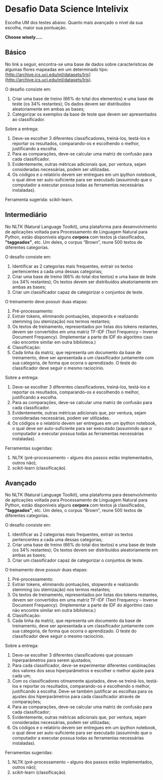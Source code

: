# Desafio Data Science Intelivix

Escolha UM dos testes abaixo. Quanto mais avançado o nível da sua escolha, maior sua pontuação.

**Choose wisely.....**


## Básico

No link a seguir, encontra-se uma base de dados sobre características de algumas flores mapeadas em um determinado tipo: [http://archive.ics.uci.edu/ml/datasets/Iris](http://archive.ics.uci.edu/ml/datasets/Iris).

O desafio consiste em:

1. Criar uma base de treino (66% do total dos elementos) e uma base de teste (os 34% restantes); Os dados devem ser distribuídos aleatoriamente em ambas as bases;
2. Categorizar os exemplos da base de teste que devem ser apresentados ao classificador.

Sobre a entrega:

1. Deve-se escolher 3 diferentes classificadores, treiná-los, testá-los e reportar os resultados, comparando-os e escolhendo o melhor, justificando a escolha.
2. Para as comparações, deve-se calcular uma matriz de confusão para cada classificador.
3. Evidentemente, outras métricas adicionais que, por ventura, sejam consideradas necessárias, podem ser utilizadas.
4. Os códigos e o relatório devem ser entregues em um ipython notebook, o qual deve ser auto-suficiente para ser executado (assumindo que o computador a executar possua todas as ferramentas necessárias instaladas).

Ferramenta sugerida: scikit-learn.


## Intermediário

No NLTK (Natural Language Toolkit), uma plataforma para desenvolvimento de aplicações voltada para Processamento de Linguagem Natural para Python, estão disponíveis alguns __corpora__ com textos já classificados, __"taggeados"__, etc. Um deles, o corpus “Brown”, reune 500 textos de diferentes categorias.

O desafio consiste em:

1. Identificar as 2 categorias mais frequentes, extrair os textos pertencentes a cada uma dessas categorias;
2. Criar uma base de treino (66% do total dos textos) e uma base de teste (os 34% restantes); Os textos devem ser distribuídos aleatoriamente em ambas as bases;
3. Criar um classificador capaz de categorizar o conjuntos de teste.

O treinamento deve possuir duas etapas:

1. Pré-processamento:
 1. Extrair tokens, eliminando pontuações, stopwords e realizando stemming (ou stemização) nos termos restantes;
 2. Os textos de treinamento, representados por listas dos tokens restantes, devem ser convertidos em uma matriz TF-IDF (Text Frequency – Inverse Document Frequency). (Implementar a parte de IDF do algoritmo caso não encontre similar em outra biblioteca.)
2. Classificação:
 1. Cada linha da matriz, que representa um documento da base de treinamento, deve ser apresentada a um classificador juntamente com sua categoria, de forma que ocorra o aprendizado.	O teste do classificador deve seguir o mesmo raciocínio.

Sobre a entrega:

1. Deve-se escolher 3 diferentes classificadores, treiná-los, testá-los e reportar os resultados, comparando-os e escolhendo o melhor, justificando a escolha.
2. Para as comparações, deve-se calcular uma matriz de confusão para cada classificador.
3. Evidentemente, outras métricas adicionais que, por ventura, sejam consideradas necessárias, podem ser utilizadas.
4. Os códigos e o relatório devem ser entregues em um ipython notebook, o qual deve ser auto-suficiente para ser executado (assumindo que o computador a executar possua todas as ferramentas necessárias instaladas).

Ferramentas sugeridas:

1. NLTK (pré-processamento – alguns dos passos estão implementados, outros não);
2. scikit-learn (classificação).


## Avançado

No NLTK (Natural Language Toolkit), uma plataforma para desenvolvimento de aplicações voltada para Processamento de Linguagem Natural para Python, estão disponíveis alguns __corpora__ com textos já classificados, __"taggeados"__, etc. Um deles, o corpus “Brown”, reune 500 textos de diferentes categorias.

O desafio consiste em:

1. Identificar as 2 categorias mais frequentes, extrair os textos pertencentes a cada uma dessas categorias;
2. Criar uma base de treino (66% do total dos textos) e uma base de teste (os 34% restantes); Os textos devem ser distribuídos aleatoriamente em ambas as bases;
3. Criar um classificador capaz de categorizar o conjuntos de teste.

O treinamento deve possuir duas etapas:

1. Pré-processamento:
 1. Extrair tokens, eliminando pontuações, stopwords e realizando stemming (ou stemização) nos termos restantes;
 2. Os textos de treinamento, representados por listas dos tokens restantes, devem ser convertidos em uma matriz TF-IDF (Text Frequency – Inverse Document Frequency). (Implementar a parte de IDF do algoritmo caso não encontre similar em outra biblioteca.)
2. Classificação:
 1. Cada linha da matriz, que representa um documento da base de treinamento, deve ser apresentada a um classificador juntamente com sua categoria, de forma que ocorra o aprendizado.	O teste do classificador deve seguir o mesmo raciocínio.

Sobre a entrega:

1. Deve-se escolher 3 diferentes classificadores que possuam hiperparâmetros para serem ajustados;
2. Para cada classificador, deve-se experimentar diferentes combinações dos valores dos seus hiperparâmetros e escolher o melhor ajuste para cada um;
3. Com os classificadores otimamente ajustados, deve-se treiná-los, testá-los e reportar os resultados, comparando-os e escolhendo o melhor, justificando a escolha. Deve-se também justificar as escolhas para os ajustes dos hiperparâmetros para cada classificador através de comparações;
4. Para as comparações, deve-se calcular uma matriz de confusão para cada classificador;
5. Evidentemente, outras métricas adicionais que, por ventura, sejam consideradas necessárias, podem ser utilizadas;
6. Os códigos e o relatório devem ser entregues em um ipython notebook, o qual deve ser auto-suficiente para ser executado (assumindo que o computador a executar possua todas as ferramentas necessárias instaladas).

Ferramentas sugeridas:
1. NLTK (pré-processamento – alguns dos passos estão implementados, outros não);
2. scikit-learn (classificação).
